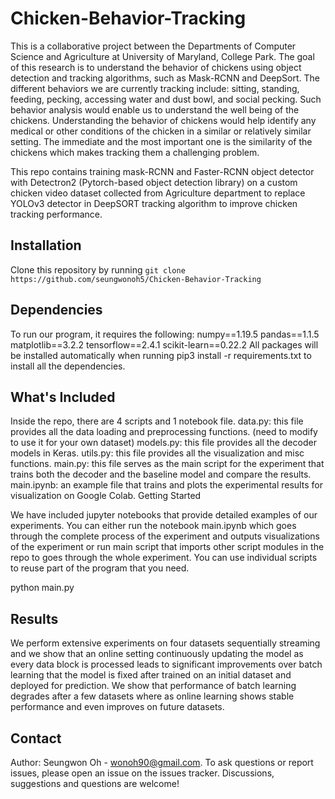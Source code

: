 # Chicken-Behavior-Tracking
This is a collaborative project between the Departments of Computer Science and Agriculture at University of Maryland, College Park. The goal of this research is to understand the behavior of chickens using object detection and tracking algorithms, such as Mask-RCNN and DeepSort. The different behaviors we are currently tracking include: sitting, standing, feeding, pecking, accessing water and dust bowl, and social pecking. Such behavior analysis would enable us to understand the well being of the chickens. Understanding the behavior of chickens would help identify any medical or other conditions of the chicken in a similar or relatively similar setting. The immediate and the most important one is the similarity of the chickens which makes tracking them a challenging problem.

This repo contains training mask-RCNN and Faster-RCNN object detector with Detectron2 (Pytorch-based object detection library) on a custom chicken video dataset collected from Agriculture department to replace YOLOv3 detector in DeepSORT tracking algorithm to improve chicken tracking performance.

## Installation
Clone this repository by running ```git clone https://github.com/seungwonoh5/Chicken-Behavior-Tracking```

## Dependencies
To run our program, it requires the following:
numpy==1.19.5
pandas==1.1.5
matplotlib==3.2.2
tensorflow==2.4.1
scikit-learn==0.22.2
All packages will be installed automatically when running pip3 install -r requirements.txt to install all the dependencies.

## What's Included
Inside the repo, there are 4 scripts and 1 notebook file.
data.py: this file provides all the data loading and preprocessing functions. (need to modify to use it for your own dataset)
models.py: this file provides all the decoder models in Keras.
utils.py: this file provides all the visualization and misc functions.
main.py: this file serves as the main script for the experiment that trains both the decoder and the baseline model and compare the results.
main.ipynb: an example file that trains and plots the experimental results for visualization on Google Colab.
Getting Started

We have included jupyter notebooks that provide detailed examples of our experiments. You can either run the notebook main.ipynb which goes through the complete process of the experiment and outputs visualizations of the experiment or run main script that imports other script modules in the repo to goes through the whole experiment. You can use individual scripts to reuse part of the program that you need.

python main.py

## Results
We perform extensive experiments on four datasets sequentially streaming and we show that an online setting continuously updating the model as every data block is processed leads to significant improvements over batch learning that the model is fixed after trained on an initial dataset and deployed for prediction. We show that performance of batch learning degrades after a few datasets where as online learning shows stable performance and even improves on future datasets.


## Contact
Author: Seungwon Oh - wonoh90@gmail.com. To ask questions or report issues, please open an issue on the issues tracker. Discussions, suggestions and questions are welcome!

